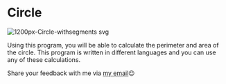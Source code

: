 # Circle
![1200px-Circle-withsegments svg](https://user-images.githubusercontent.com/75499598/116818904-ef128a80-ab82-11eb-9ab4-e08155c3d16a.png)

Using this program, you will be able to calculate the perimeter and area of the circle. This program is written in different languages and you can use any of these calculations.

Share your feedback with me via [my email](shahriaarr@gmail.com)😉
